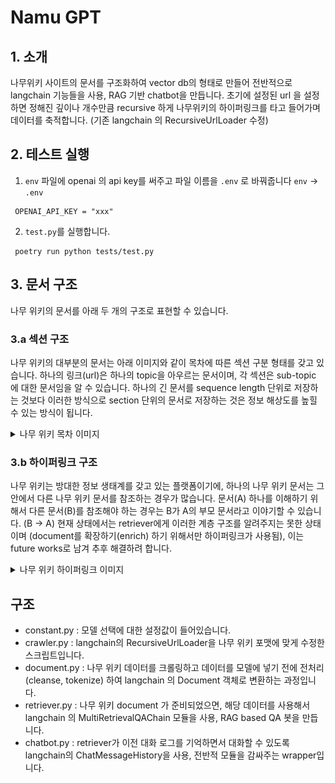 # Namu GPT

## 1. 소개
나무위키 사이트의 문서를 구조화하여 vector db의 형태로 만들어 전반적으로 langchain 기능들을 사용, RAG 기반 chatbot을 만듭니다.
초기에 설정된 url 을 설정하면 정해진 깊이나 개수만큼 recursive 하게 나무위키의 하이퍼링크를 타고 들어가며 데이터를 축적합니다. (기존 langchain 의 RecursiveUrlLoader 수정)

## 2. 테스트 실행
1. `env` 파일에 openai 의 api key를 써주고 파일 이름을 `.env` 로 바꿔줍니다 `env` $\rightarrow$ `.env`
```console
 OPENAI_API_KEY = "xxx"
```

2. `test.py`를 실행합니다. 

```console
 poetry run python tests/test.py 
```

## 3. 문서 구조 
나무 위키의 문서를 아래 두 개의 구조로 표현할 수 있습니다.

### 3.a 섹션 구조
나무 위키의 대부분의 문서는 아래 이미지와 같이 목차에 따른 섹션 구분 형태를 갖고 있습니다. 하나의 링크(url)은 하나의 topic을 아우르는 문서이며, 각 섹션은 sub-topic 에 대한 문서임을 알 수 있습니다. 하나의 긴 문서를 sequence length 단위로 저장하는 것보다 이러한 방식으로 section 단위의 문서로 저장하는 것은 정보 해상도를 높힐 수 있는 방식이 됩니다.
<details>
<summary>나무 위키 목차 이미지</summary>

![structure](./img/structure.png)
</details>

### 3.b 하이퍼링크 구조
나무 위키는 방대한 정보 생태계를 갖고 있는 플랫폼이기에, 하나의 나무 위키 문서는 그 안에서 다른 나무 위키 문서를 참조하는 경우가 많습니다. 문서(A) 하나를 이해하기 위해서 다른 문서(B)를 참조해야 하는 경우는 B가 A의 부모 문서라고 이야기할 수 있습니다. (B $\rightarrow$ A) 현재 상태에서는 retriever에게 이러한 계층 구조를 알려주지는 못한 상태이며 (document를 확장하기(enrich) 하기 위해서만 하이퍼링크가 사용됨), 이는 future works로 남겨 추후 해결하려 합니다.
<details>
<summary>나무 위키 하이퍼링크 이미지</summary>

![hyperlink](./img/hyperlink.png)
</details>

## 구조
* constant.py : 모델 선택에 대한 설정값이 들어있습니다.
* crawler.py : langchain의 RecursiveUrlLoader을 나무 위키 포맷에 맞게 수정한 스크립트입니다.
* document.py : 나무 위키 데이터를 크롤링하고 데이터를 모델에 넣기 전에 전처리(cleanse, tokenize) 하여 langchain 의 Document 객체로 변환하는 과정입니다.
* retriever.py : 나무 위키 document 가 준비되었으면, 해당 데이터를 사용해서 langchain 의 MultiRetrievalQAChain 모듈을 사용, RAG based QA 봇을 만듭니다.
* chatbot.py : retriever가 이전 대화 로그를 기억하면서 대화할 수 있도록 langchain의 ChatMessageHistory을 사용, 전반적 모듈을 감싸주는 wrapper입니다.
